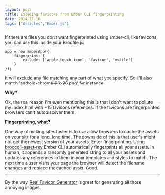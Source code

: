 ```yaml
---
layout: post
title: Exluding favicons from Ember CLI fingerprinting
date: 2014-11-16
tags: ["Articles","Ember.js"]
---
```


If there are files you don't want fingerprinted using ember-cli, like favicons, you can use this inside your Brocfile.js:

    app = new EmberApp({
        fingerprint: {
            exclude: ['apple-touch-icon', 'favicon', 'mstile']
        }
    });

It will exclude any file matching any part of what you specify. So it'll also match 'android-chrome-96x96.png' for instance.

**Why?**

Ok, the real reason I'm even mentioning this is that I don't want to pollute my index.html with +15 favicons references. If the favicons are fingerprinted browsers can't autodiscover them.

**Fingerprinting, what?**

One way of making sites faster is to use allow browsers to cache the assets on your site for a long, long time. The downside of this is that user's might not get the newest version of your assets. Enter fingerprinting. Using [broccoli-asset-rev](https://github.com/rickharrison/broccoli-asset-rev) Ember CLI automatically fingerprints all your assets. In human, it appends a randomly generated string to all your assets and updates any references to them in your templates and styles to match. The next time a user visits your page the browser will detect the filename changes and replace the cached asset. Good.

* * *

By the way, [Real Favicon Generator](http://realfavicongenerator.net) is great for generating all those annoying images.
